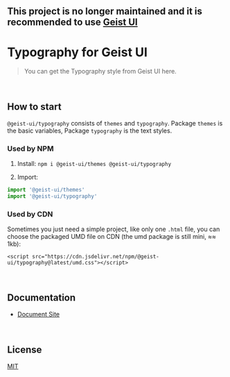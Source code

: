 ## This project is no longer maintained and it is recommended to use [Geist UI](https://github.com/geist-org/geist-ui)

# Typography for Geist UI

> You can get the Typography style from Geist UI here.

<br/>

## How to start

`@geist-ui/typography` consists of `themes` and `typography`. Package `themes` is the basic variables, Package `typography` is the text styles.

### Used by NPM

  1. Install: `npm i @geist-ui/themes @geist-ui/typography`

  2. Import:
  ```js
  import '@geist-ui/themes'
  import '@geist-ui/typography'
  ```

### Used by CDN

Sometimes you just need a simple project, like only one `.html` file,
you can choose the packaged UMD file on CDN (the umd package is still mini, ≈≈ 1kb):

  ```
  <script src="https://cdn.jsdelivr.net/npm/@geist-ui/typography@latest/umd.css"></script>
  ```

<br/>

## Documentation

  - [Document Site](https://typography.geist-ui.dev/)

<br/>

## License
[MIT](https://raw.githubusercontent.com/geist-ui/typography/master/LICENSE)

